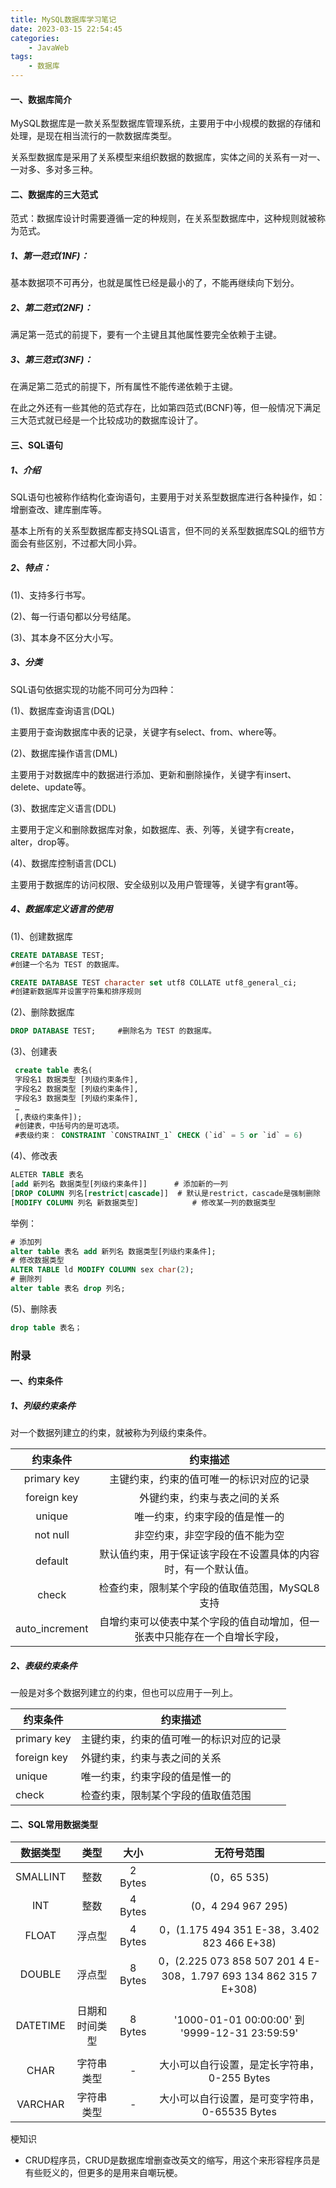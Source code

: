 ```yaml
---
title: MySQL数据库学习笔记
date: 2023-03-15 22:54:45
categories:
	- JavaWeb
tags:
	- 数据库
---
```

#### 一、数据库简介

MySQL数据库是一款关系型数据库管理系统，主要用于中小规模的数据的存储和处理，是现在相当流行的一款数据库类型。

关系型数据库是采用了关系模型来组织数据的数据库，实体之间的关系有一对一、一对多、多对多三种。



#### 二、数据库的三大范式

范式：数据库设计时需要遵循一定的种规则，在关系型数据库中，这种规则就被称为范式。

##### 1、第一范式(1NF)：

基本数据项不可再分，也就是属性已经是最小的了，不能再继续向下划分。

##### 2、第二范式(2NF)：

满足第一范式的前提下，要有一个主键且其他属性要完全依赖于主键。

##### 3、第三范式(3NF)：

在满足第二范式的前提下，所有属性不能传递依赖于主键。

在此之外还有一些其他的范式存在，比如第四范式(BCNF)等，但一般情况下满足三大范式就已经是一个比较成功的数据库设计了。



#### 三、SQL语句

##### 1、介绍

SQL语句也被称作结构化查询语句，主要用于对关系型数据库进行各种操作，如：增删查改、建库删库等。

基本上所有的关系型数据库都支持SQL语言，但不同的关系型数据库SQL的细节方面会有些区别，不过都大同小异。



##### 2、特点：

(1)、支持多行书写。

(2)、每一行语句都以分号结尾。

(3)、其本身不区分大小写。



##### 3、分类

SQL语句依据实现的功能不同可分为四种：

(1)、数据库查询语言(DQL)

主要用于查询数据库中表的记录，关键字有select、from、where等。

(2)、数据库操作语言(DML)

主要用于对数据库中的数据进行添加、更新和删除操作，关键字有insert、delete、update等。

(3)、数据库定义语言(DDL)

主要用于定义和删除数据库对象，如数据库、表、列等，关键字有create，alter，drop等。

(4)、数据库控制语言(DCL)

主要用于数据库的访问权限、安全级别以及用户管理等，关键字有grant等。



##### 4、数据库定义语言的使用

(1)、创建数据库

```sql
CREATE DATABASE TEST;	
#创建一个名为 TEST 的数据库。

CREATE DATABASE TEST character set utf8 COLLATE utf8_general_ci;
#创建新数据库并设置字符集和排序规则
```

(2)、删除数据库

```sql
DROP DATABASE TEST;		#删除名为 TEST 的数据库。
```

(3)、创建表

```sql
 create table 表名(
 字段名1 数据类型 [列级约束条件],
 字段名2 数据类型 [列级约束条件],
 字段名3 数据类型 [列级约束条件],
 …
 [,表级约束条件]);
 #创建表，中括号内的是可选项。
 #表级约束： CONSTRAINT `CONSTRAINT_1` CHECK (`id` = 5 or `id` = 6)
```

(4)、修改表

```sql
ALETER TABLE 表名
[add 新列名 数据类型[列级约束条件]]	 	# 添加新的一列
[DROP COLUMN 列名[restrict|cascade]]	# 默认是restrict，cascade是强制删除
[MODIFY COLUMN 列名 新数据类型]			# 修改某一列的数据类型
```

举例：

```sql
# 添加列
alter table 表名 add 新列名 数据类型[列级约束条件];
# 修改数据类型
ALTER TABLE ld MODIFY COLUMN sex char(2);
# 删除列
alter table 表名 drop 列名;
```

(5)、删除表

```sql
drop table 表名；
```





### 附录

#### 一、约束条件

##### 1、列级约束条件

对一个数据列建立的约束，就被称为列级约束条件。

|    约束条件    |                           约束描述                           |
| :------------: | :----------------------------------------------------------: |
|  primary key   |           主键约束，约束的值可唯一的标识对应的记录           |
|  foreign key   |                 外键约束，约束与表之间的关系                 |
|     unique     |                唯一约束，约束字段的值是惟一的                |
|    not null    |                非空约束，非空字段的值不能为空                |
|    default     | 默认值约束，用于保证该字段在不设置具体的内容时，有一个默认值。 |
|     check      |        检查约束，限制某个字段的值取值范围，MySQL8支持        |
| auto_increment | 自增约束可以使表中某个字段的值自动增加，但一张表中只能存在一个自增长字段， |



##### 2、表级约束条件

一般是对多个数据列建立的约束，但也可以应用于一列上。

| 约束条件    | 约束描述                                 |
| ----------- | ---------------------------------------- |
| primary key | 主键约束，约束的值可唯一的标识对应的记录 |
| foreign key | 外键约束，约束与表之间的关系             |
| unique      | 唯一约束，约束字段的值是惟一的           |
| check       | 检查约束，限制某个字段的值取值范围       |



#### 二、SQL常用数据类型

| 数据类型 |      类型      |  大小   |                          无符号范围                          |
| :------: | :------------: | :-----: | :----------------------------------------------------------: |
| SMALLINT |      整数      | 2 Bytes |                         (0，65 535)                          |
|   INT    |      整数      | 4 Bytes |                      (0，4 294 967 295)                      |
|  FLOAT   |     浮点型     | 4 Bytes |         0，(1.175 494 351 E-38，3.402 823 466 E+38)          |
|  DOUBLE  |     浮点型     | 8 Bytes | 0，(2.225 073 858 507 201 4 E-308，1.797 693 134 862 315 7 E+308) |
|          |                |         |                                                              |
| DATETIME | 日期和时间类型 | 8 Bytes |        '1000-01-01 00:00:00' 到 '9999-12-31 23:59:59'        |
|          |                |         |                                                              |
|   CHAR   |   字符串类型   |    -    |         大小可以自行设置，是定长字符串，0-255 Bytes          |
| VARCHAR  |   字符串类型   |    -    |        大小可以自行设置，是可变字符串，0-65535 Bytes         |





梗知识

- CRUD程序员，CRUD是数据库增删查改英文的缩写，用这个来形容程序员是有些贬义的，但更多的是用来自嘲玩梗。

  